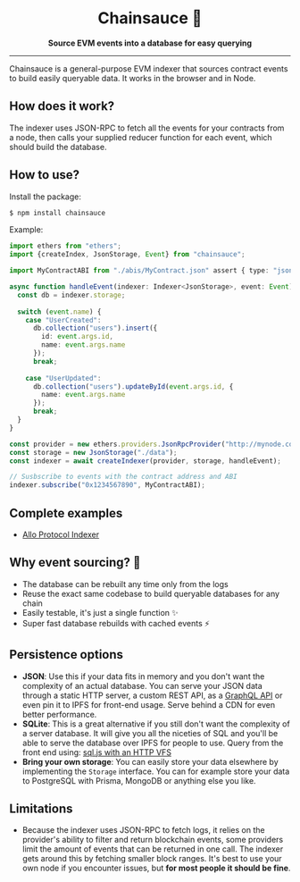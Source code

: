<h1 align="center">
<strong>Chainsauce 💃</strong>
</h1>
<p align="center">
<strong>Source EVM events into a database for easy querying</strong>
</p>

-------

Chainsauce is a general-purpose EVM indexer that sources contract events to build easily queryable data. It works in the browser and in Node.

## How does it work?

The indexer uses JSON-RPC to fetch all the events for your contracts from a node, then calls your supplied reducer function for each event, which should build the database.

## How to use?

Install the package:

```bash
$ npm install chainsauce
```

Example:

```ts
import ethers from "ethers";
import {createIndex, JsonStorage, Event} from "chainsauce";

import MyContractABI from "./abis/MyContract.json" assert { type: "json" };

async function handleEvent(indexer: Indexer<JsonStorage>, event: Event) {
  const db = indexer.storage;
  
  switch (event.name) {
    case "UserCreated":
      db.collection("users").insert({
        id: event.args.id,
        name: event.args.name
      });
      break;
      
    case "UserUpdated":
      db.collection("users").updateById(event.args.id, {
        name: event.args.name
      });
      break;
  }
}

const provider = new ethers.providers.JsonRpcProvider("http://mynode.com");
const storage = new JsonStorage("./data");
const indexer = await createIndexer(provider, storage, handleEvent);

// Susbscribe to events with the contract address and ABI
indexer.subscribe("0x1234567890", MyContractABI);
```

## Complete examples

- [Allo Protocol Indexer](https://github.com/gitcoinco/allo-indexer)

## Why event sourcing? 🤔

- The database can be rebuilt any time only from the logs
- Reuse the exact same codebase to build queryable databases for any chain
- Easily testable, it's just a single function ✨
- Super fast database rebuilds with cached events ⚡️

## Persistence options

- **JSON**: Use this if your data fits in memory and you don't want the complexity of an actual database. You can serve your JSON data through a static HTTP server, a custom REST API, as a [GraphQL API](https://github.com/marmelab/json-graphql-server) or even pin it to IPFS for front-end usage. Serve behind a CDN for even better performance.
- **SQLite**: This is a great alternative if you still don't want the complexity of a server database. It will give you all the niceties of SQL and you'll be able to serve the database over IPFS for people to use. Query from the front end using: [sql.js with an HTTP VFS](https://github.com/phiresky/sql.js-httpvfs)
- **Bring your own storage**: You can easily store your data elsewhere by implementing the `Storage` interface. You can for example store your data to PostgreSQL with Prisma, MongoDB or anything else you like.

## Limitations

- Because the indexer uses JSON-RPC to fetch logs, it relies on the provider's ability to filter and return blockchain events, some providers limit the amount of events that can be returned in one call. The indexer gets around this by fetching smaller block ranges. It's best to use your own node if you encounter issues, but **for most people it should be fine**.
